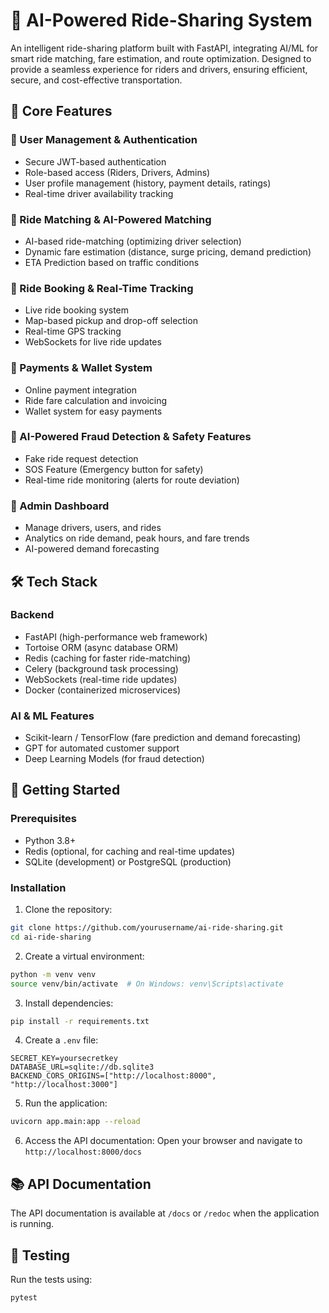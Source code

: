 # 🚗 AI-Powered Ride-Sharing System

An intelligent ride-sharing platform built with FastAPI, integrating AI/ML for smart ride matching, fare estimation, and route optimization. Designed to provide a seamless experience for riders and drivers, ensuring efficient, secure, and cost-effective transportation.

## 📌 Core Features

### 🔹 User Management & Authentication
- Secure JWT-based authentication
- Role-based access (Riders, Drivers, Admins)
- User profile management (history, payment details, ratings)
- Real-time driver availability tracking

### 🔹 Ride Matching & AI-Powered Matching
- AI-based ride-matching (optimizing driver selection)
- Dynamic fare estimation (distance, surge pricing, demand prediction)
- ETA Prediction based on traffic conditions

### 🔹 Ride Booking & Real-Time Tracking
- Live ride booking system
- Map-based pickup and drop-off selection
- Real-time GPS tracking
- WebSockets for live ride updates

### 🔹 Payments & Wallet System
- Online payment integration
- Ride fare calculation and invoicing
- Wallet system for easy payments

### 🔹 AI-Powered Fraud Detection & Safety Features
- Fake ride request detection
- SOS Feature (Emergency button for safety)
- Real-time ride monitoring (alerts for route deviation)

### 🔹 Admin Dashboard
- Manage drivers, users, and rides
- Analytics on ride demand, peak hours, and fare trends
- AI-powered demand forecasting

## 🛠️ Tech Stack

### Backend
- FastAPI (high-performance web framework)
- Tortoise ORM (async database ORM)
- Redis (caching for faster ride-matching)
- Celery (background task processing)
- WebSockets (real-time ride updates)
- Docker (containerized microservices)

### AI & ML Features
- Scikit-learn / TensorFlow (fare prediction and demand forecasting)
- GPT for automated customer support
- Deep Learning Models (for fraud detection)

## 🚀 Getting Started

### Prerequisites
- Python 3.8+
- Redis (optional, for caching and real-time updates)
- SQLite (development) or PostgreSQL (production)

### Installation

1. Clone the repository:
```bash
git clone https://github.com/yourusername/ai-ride-sharing.git
cd ai-ride-sharing
```

2. Create a virtual environment:
```bash
python -m venv venv
source venv/bin/activate  # On Windows: venv\Scripts\activate
```

3. Install dependencies:
```bash
pip install -r requirements.txt
```

4. Create a `.env` file:
```
SECRET_KEY=yoursecretkey
DATABASE_URL=sqlite://db.sqlite3
BACKEND_CORS_ORIGINS=["http://localhost:8000", "http://localhost:3000"]
```

5. Run the application:
```bash
uvicorn app.main:app --reload
```

6. Access the API documentation:
Open your browser and navigate to `http://localhost:8000/docs`

## 📚 API Documentation

The API documentation is available at `/docs` or `/redoc` when the application is running.

## 🧪 Testing

Run the tests using:
```bash
pytest
```

